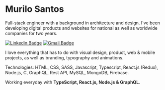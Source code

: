 # Murilo Santos

Full-stack engineer with a background in architecture and design. I've been developing digital products and websites for national as well as worldwide companies for two years.

[![Linkedin Badge](https://img.shields.io/badge/-Murilo%20Santos-231f20?style=flat-square&logo=Linkedin&logoColor=white&link=https://www.linkedin.com/in/giovannalinda)](https://www.linkedin.com/in/muhhx) 
[![Gmail Badge](https://img.shields.io/badge/-muriloue@gmail.com-231f20?style=flat-square&logo=Gmail&logoColor=white&link=mailto:muriloue@gmail.com)](mailto:muriloue@gmail.com)

I love everything that has to do with visual design, product, web & mobile projects, as well as branding, typography and animations.

Technologies: HTML, CSS, SASS, Javascript, Typescript, React.js (Redux), Node.js, C, GraphQL, Rest API, MySQL, MongoDB, Firebase.

Working everyday with <strong>TypeScript, React.js, Node.js & GraphQL</strong>.
